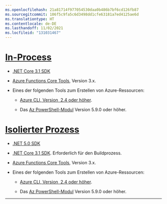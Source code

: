 ```yaml
---
ms.openlocfilehash: 21a81714f977054530daa0b486b7bf6cd126fb87
ms.sourcegitcommit: 106f5c9fa5c6d3498dd1cfe63181a7ed4125ae6d
ms.translationtype: HT
ms.contentlocale: de-DE
ms.lasthandoff: 11/02/2021
ms.locfileid: "131031467"
---
```

# <a name="in-process"></a>[In-Process](#tab/in-process)

+ [.NET Core 3.1 SDK](https://dotnet.microsoft.com/download)

+ [Azure Functions Core Tools](../articles/azure-functions/functions-run-local.md#v2), Version 3.x.

+ Eines der folgenden Tools zum Erstellen von Azure-Ressourcen:

    + [Azure CLI, Version  2.4 oder höher](/cli/azure/install-azure-cli).

    + Das [Az PowerShell-Modul](/powershell/azure/install-az-ps) Version 5.9.0 oder höher.

# <a name="isolated-process"></a>[Isolierter Prozess](#tab/isolated-process)

+ [.NET 5.0 SDK](https://dotnet.microsoft.com/download)

+ [.NET Core 3.1 SDK](https://dotnet.microsoft.com/download). Erforderlich für den Buildprozess.

+ [Azure Functions Core Tools](../articles/azure-functions/functions-run-local.md#v2), Version 3.x.

+ Eines der folgenden Tools zum Erstellen von Azure-Ressourcen:

    + [Azure CLI, Version  2.4 oder höher](/cli/azure/install-azure-cli).

    + Das [Az PowerShell-Modul](/powershell/azure/install-az-ps) Version 5.9.0 oder höher.
---